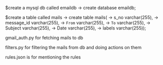$create a mysql db called emaildb
-> create database emaildb; 

$create a table called mails
-> create table mails( 
-> s_no varchar(255),
-> message_id varchar(255),
-> `From` varchar(255),
-> `To` varchar(255),
-> Subject varchar(255), 
-> Date varchar(255),
-> labels varchar(255));


gmail_auth.py for fetching mails to db

filters.py for filtering the mails from db and doing actions on them

rules.json is for mentioning the rules
